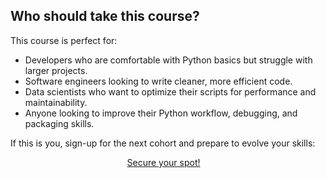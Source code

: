 ## Who should take this course?

This course is perfect for:

 - Developers who are comfortable with Python basics but struggle with larger projects.
 - Software engineers looking to write cleaner, more efficient code.
 - Data scientists who want to optimize their scripts for performance and maintainability.
 - Anyone looking to improve their Python workflow, debugging, and packaging skills.

If this is you, sign-up for the next cohort and prepare to evolve your skills:

<div style="display:flex; justify-content:center;">
<a href="https://mathspp.gumroad.com/l/intermediate-python-course?wanted=true" target="_blank" class="btn" style="margin-right: 1em;">Secure your spot!</a>
</div>
